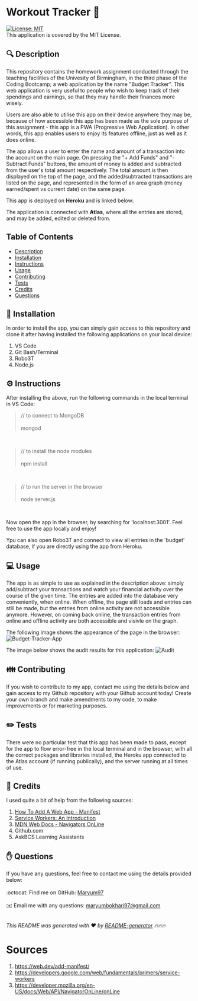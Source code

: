 <h1 style="align: center;">Workout Tracker 👋</h1>

[![License: MIT](https://img.shields.io/badge/License-MIT-yellow.svg)](https://opensource.org/licenses/MIT)
<br />
This application is covered by the MIT License.

## 🔍 Description
This repository contains the homework assignment conducted through the teaching facilities of the Univesity of Birmingham, in the third phase of the Coding Bootcamp; a web application by the name "Budget Tracker". This web application is very useful to people who wish to keep track of their spendings and earnings, so that they may handle their finances more wisely.

Users are also able to utilise this app on their device anywhere they may be, because of how accessible this app has been made as the sole purpose of this assignment - this app is a PWA (Progressive Web Application). In other words, this app enables users to enjoy its features offline, just as well as it does online.

The app allows a user to enter the name and amount of a transaction into the account on the main page. On pressing the "+ Add Funds" and "- Subtract Funds" buttons, the amount of money is added and subtracted from the user's total amount respectively. The total amount is then displayed on the top of the page, and the added/subtracted transactions are listed on the page, and represented in the form of an area graph (money earned/spent vs current date) on the same page.

This app is deployed on <b>Heroku</b> and is linked below:

The application is connected with <b>Atlas</b>, where all the entries are stored, and may be added, edited or deleted from.

## Table of Contents
- [Description](#description)
- [Installation](#installation)
- [Instructions](#instructions)
- [Usage](#usage)
- [Contributing](#contributing)
- [Tests](#tests)
- [Credits](#credits)
- [Questions](#questions)

## 💾 Installation
In order to install the app, you can simply gain access to this repository and clone it after having installed the following applications on your local device:

1. VS Code
2. Git Bash/Terminal
3. Robo3T
4. Node.js

## ⚙️ Instructions
After installing the above, run the following commands in the local terminal in VS Code:

> // to connect to MongoDB
<br></br>
> mongod

<br>

> // to install the node modules
<br></br>
> npm install

<br>

> // to run the server in the browser 
<br></br>
> node server.js

<br>

Now open the app in the browser, by searching for 'localhost:3001'. Feel free to use the app locally and enjoy!

Ypu can also open Robo3T and connect to view all entries in the 'budget' database, if you are directly using the app from Heroku.

## 💻 Usage
The app is as simple to use as explained in the description above: simply add/subtract your transactions and watch your financial activity over the course of the given time. The entries are added into the database very conveniently, when online. When offline, the page still loads and entries can still be made, but the entries from online activity are not accessible anymore. However, on coming back online, the transaction entries from online and offline activity are both accessible and visivle on the graph.

The following image shows the appearance of the page in the browser:
![Budget-Tracker-App](https://user-images.githubusercontent.com/73832871/116823017-ebc6d100-ab79-11eb-908f-c262e8346170.png)
<br>

The image below shows the audit results for this application:
![Audit](https://user-images.githubusercontent.com/73832871/116823019-ecf7fe00-ab79-11eb-9cbf-6c2bab95326a.png)
<br>

## 👪 Contributing
If you wish to contribute to my app, contact me using the details below and gain access to my Github repository with your Github account today! Create your own branch and make amendments to my code, to make improvements or for marketing purposes.

## ✏️ Tests
There were no particular test that this app has been made to pass, except for the app to flow error-free in the local terminal and in the browser, with all the correct packages and libraries installed, the Heroku app connected to the Atlas account (if running publically), and the server running at all times of use.

## 💐 Credits
I used quite a bit of help from the following sources:

1. <a href="https://web.dev/add-manifest/">How To Add A Web App - Manifest</a>
2. <a href="https://developers.google.com/web/fundamentals/primers/service-workers">Service Workers: An Introduction</a>
3. <a href="https://developer.mozilla.org/en-US/docs/Web/API/NavigatorOnLine/onLine">MDN Web Docs - Navigators OnLine</a>
4. Github.com
5. AskBCS Learning Assistants

## ✋ Questions
If you have any questions, feel free to contact me using the details provided below:<br />
<br />
:octocat: Find me on GitHub: [Maryum97](https://github.com/Maryum97)<br />
<br />
✉️ Email me with any questions: maryumbokhari97@gmail.com<br /><br />

_This README was generated with ❤️ by [README-generator](https://github.com/jpd61/README-generator) 🔥🔥🔥_
  


# Sources
1. https://web.dev/add-manifest/
2. https://developers.google.com/web/fundamentals/primers/service-workers
3. https://developer.mozilla.org/en-US/docs/Web/API/NavigatorOnLine/onLine